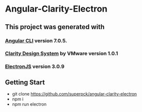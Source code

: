# Angular-Clarity-Electron

## This project was generated with
### [Angular CLI](https://github.com/angular/angular-cli) version 7.0.5. 
### [Clarity Design System](https://vmware.github.io/clarity)  by VMware version 1.0.1
### [ElectronJS](https://github.com/electron/electron) version 3.0.9

## Getting Start
* git clone https://github.com/superpck/angular-clarity-electron
* npm i
* npm run electron

